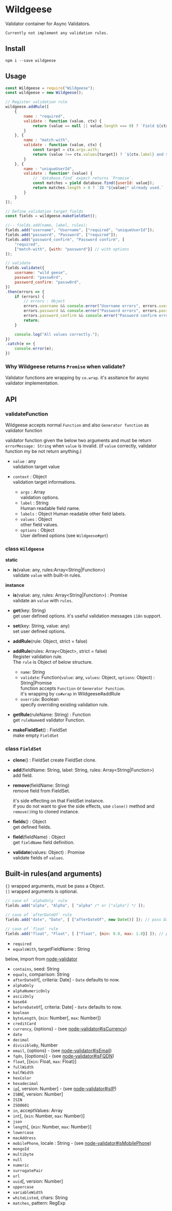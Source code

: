 # Wildgeese
Validator container for Async Validators.

```
Currently not implement any validation rules.
```

## Install
```
npm i --save wildgeese
```

## Usage
``` javascript
const Wildgeese = require("Wildgeese");
const wildgeese = new Wildgeese();

// Register validation rule
wildgeese.addRule([
    {
        name : "required",
        validate : function (value, ctx) {
            return (value == null || value.length === 0) ? `Field ${ctx.label} must be required.` : null;
        }
    }, {
        name : "match-with",
        validate : function (value, ctx) {
            const target = ctx.args.with;
            return (value !== ctx.values[target]) ? `${ctx.label} and ${ctx.labels[target]} not matched.` : null;
        }
    }, {
        name : "uniqueUserId",
        validate : function* (value) {
            // `database.find` expect returns `Promise`.
            const matches = yield database.find({userId: value});
            return matches.length > 0 ? `ID "${value}" already used.` : null;
        }
    }
]);

// Define validation target fields
const fields = wildgeese.makeFieldSet();

//-- fields.add(name, label, rules);
fields.add("username", "Username", ["required", "uniqueUserId"]);
fields.add("password", "Password", ["required"]);
fields.add("password_confirm", "Password confirm", [
    "required",
    ["match-with", {with: "password"}] // with options
]);

// validate
fields.validate({
    username: "wild geese",
    password: "passw0rd",
    password_confirm: "passw0rd",
})
.then(errors => {
    if (errors) {
        // errors : Object
        errors.username && console.error("Username errors", errors.username.join(","));
        errors.password && console.error("Password errors", errors.password.join(","));
        errors.password_confirm && console.error("Password confirm errors", errors.password_confirm.join(","));
        return;
    }

    console.log("All values correctly.");
})
.catch(e => {
    console.error(e);
})

```

### Why Wildgeese returns `Promise` when validate?
Validator functions are wrapping by `co.wrap`.
it's assitance for async validator implementation.

## API

### validateFunction
Wildgeese accepts normal `Function` and also `Generator function` as validator function

validator function given the below two arguments and must be return `errorMessage: String` when `value` is invalid.
(if `value` correctly, validator function my be not return anything.)
- `value` : any  
  validation target value

- `context` : Object  
  validation target informations.
  - `args` : Array  
    validation options.
  - `label` : String  
    Human readable field name.
  - `labels` : Object
    Human readable other field labels.
  - `values` : Object  
    other field values.
  - `options` : Object  
    User defined options (see `Wildgeese#get`)


### class `Wildgeese`
**static**
- **is**(value: any, rules:Array&lt;String|Function&gt;)  
  validate `value` with built-in rules.

**instance**
- **is**(value: any, rules: Array&lt;String|Function&gt;) : Promise  
  validate an `value` with `rules`.


- **get**(key: String)  
  get user defined options.
  it's useful validation messages `i18n` support.


- **set**(key: String, value: any)  
  set user defined options.


- **addRule**(rule: Object, strict = false)
- **addRule**(rules: Array&lt;Object&gt;, strict = false)  
  Register validation rule.  
  The `rule` is Object of below structure.
  - `name`: String
  - `validate`: Function(`value`: any, `values`: Object, `options`: Object) : String|Promise  
    function accepts `Function` or `Generator Function`.  
    it's wrapping by `co#wrap` in Wildgeese#addRule
  - `override`: Boolean  
    specify overriding existing validation rule.

- **getRule**(ruleName: String) : Function  
  get `ruleName`ed validator Function.

- **makeFieldSet**() : FieldSet  
  make empty `FieldSet`

### class `FieldSet`
- **clone**() : FieldSet
  create FieldSet clone.


- **add**(fieldName: String, label: String, rules: Array<String|Function>)  
  add field.


- **remove**(fieldName: String)  
  remove field from FieldSet.  

  it's side effecting on that FieldSet instance.  
  if you do not want to give the side effects, use `clone()` method and `remove()`ing to cloned instance.


- **fields**() : Object  
  get defined fields.


- **field**(fieldName) : Object  
  get `fieldName` field definition.


- **validate**(values: Object) : Promise  
  validate fields of `values`.

## Built-in rules(and arguments)
`{}` wrapped arguments, must be pass a Object.  
`[]` wrapped arguments is optional.

``` javascript
// case of `alphaOnly` rule
fields.add("alpha", "Alpha", [ "alpha" /* or ["alpha"] */ ]);

// case of `afterDateOf` rule
fields.add("date", "Date", [ ["afterDateOf", new Date()] ]); // pass Date object

// case of `float` rule
fields.add("float", "Float", [ ["float", {min: 0.0, max: 1.0}] ]); // pass an Object
```

- `required`
- `equalsWith`, targetFieldName : String

below, import from [node-validator](https://www.npmjs.com/package/validator)
- `contains`, seed: String
- `equals`, comparison: String
- `afterDateOf`[, criteria: Date] - `Date` defaults to now.
- `alphaOnly`
- `alphaNumericOnly`
- `asciiOnly`
- `base64`
- `beforeDateOf`[, criteria: Date] - `Date` defaults to now.
- `boolean`
- `byteLength`, {`min`: Number[, `max`: Number]}
- `creditCard`
- `currency`, {options} - (see [node-validator#isCurrency](https://www.npmjs.com/package/validator))
- `date`
- `decimal`
- `divisibleBy`, Number
- `email`, {options} - (see [node-validator#isEmail](https://www.npmjs.com/package/validator))
- `fqdn`, [{options}] - (see [node-validator#isFQDN](https://www.npmjs.com/package/validator))
- `float`, [{`min`: Float, `max`: Float}]
- `fullWidth`
- `halfWidth`
- `hexColor`
- `hexadecimal`
- `ip`[, version: Number] - (see [node-validator#isIP](https://www.npmjs.com/package/validator))
- `ISBN`[, version: Number]
- `ISIN`
- `ISO8601`
- `in`, acceptValues: Array
- `int`[, {`min`: Number, `max`: Number}]
- `json`
- `length`[, {`min`: Number, `max`: Number}]
- `lowercase`
- `macAddress`
- `mobilePhone`, locale : String - (see [node-validator#isMobilePhone](https://www.npmjs.com/package/validator))
- `mongoId`
- `multibyte`
- `null`
- `numeric`
- `surrogatePair`
- `url`
- `uuid`[, version: Number]
- `uppercase`
- `variableWidth`
- `whiteListed`, chars: String
- `matches`, pattern: RegExp
